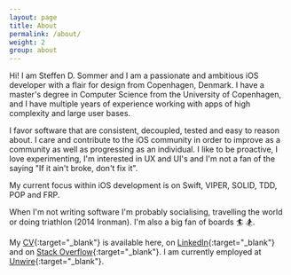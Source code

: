 ```yaml
---
layout: page
title: About
permalink: /about/
weight: 2
group: about
---
```


Hi! I am Steffen D. Sommer and I am a passionate and ambitious iOS developer with a flair for design from Copenhagen, Denmark. I have a master's degree in Computer Science from the University of Copenhagen, and I have multiple years of experience working with apps of high complexity and large user bases. 

I favor software that are consistent, decoupled, tested and easy to reason about. I care and contribute to the iOS community in order to improve as a community as well as progressing as an individual. I like to be proactive, I love experimenting, I'm interested in UX and UI's and I'm not a fan of the saying "If it ain't broke, don't fix it". 

My current focus within iOS development is on Swift, VIPER, SOLID, TDD, POP and FRP.

When I'm not writing software I'm probably socialising, travelling the world or doing triathlon (2014 Ironman). I'm also a big fan of boards 🏄 🏂.

My [CV](/cv){:target="_blank"} is available here, on [LinkedIn](http://dk.linkedin.com/pub/steffen-d-sommer/21/8b0/726/){:target="_blank"} and on [Stack Overflow](http://stackoverflow.com/cv/steffendsommer){:target="_blank"}. I am currently employed at [Unwire](http://unwire.com){:target="_blank"}.
